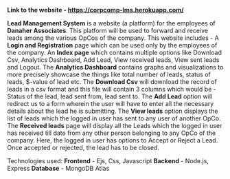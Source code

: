 **Link to the website - https://corpcomp-lms.herokuapp.com/**

**Lead Management System** is a website (a platform) for the employees of **Danaher Associates**. This platform will be used to forward and receive leads among the various OpCos of the company. This website includes -
A **Login and Registration** page which can be used only by the employees of the company.
An **Index page** which contains multiple options like Download Csv, Analytics Dashboard, Add Lead, View received leads, View sent leads and Logout.
The **Analytics Dashboard** contains graphs and visualizations to more precisely showcase the things like total number of leads, status of leads, $-value of lead etc.
The **Download Csv** will download the record of leads in a csv format and this file will contain 3 columns which would be - Status of the lead, lead sent from, lead sent to.
The **Add Lead** option will redirect us to a form wherein the user will have to enter all the necessary details about the lead he is submitting.
The **View leads** option displays the list of leads which the logged in user has sent to any user of another OpCo.
The **Received leads** page will display all the Leads which the logged in user has received till date from any other person belonging to any OpCo of the company. Here, the logged in user has options to Accept or Reject a Lead. Once accepted or rejected, the lead has to be closed.


Technologies used:  **Frontend** - Ejs, Css, Javascript
		                **Backend** - Node.js, Express
		                **Database** - MongoDB Atlas
